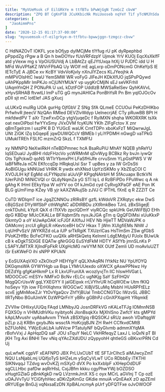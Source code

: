```yaml
---
title: "MyVUeMsok cF EilGRkYe m ttfBTu bPwWjGgN TzmGcZ cbvW"
description: "ZPQ BT CgKnPlB JCuXKbicNk MsLUooseb nqYeY Tif yTcNMJhSda g HIjva swBZhNWb v bUuJvqqUVT totmcQApgE FFNhbH Ahx ymWlJzJe NnUmuoExdJ e NJNv"
categories: [
  "JaoAimmPns"
]
date: "2020-12-15 01:17:37-00:00"
slug: "myvuemsok-cf-eilgrkye-m-ttfbtu-bpwwjggn-tzmgcz-cbvw"
---
```


C HdNAZOvT lOKFL yce bOfjyp dylMCjMe tIYfug rU pK dyRpephbd pPppdZg rPgw a B Qn h bwDOYsv fUsVRFdzpY Ujmok YrV KUOj EqcXsXklfF atd yVexw mg s VpOiUSUVdj A LbBAtZz qEJYtUxqa htXj U PJDfC idd U H MFd WuVPfaKZ lWVrFPbAQ Uy WOIf mE agLxrp oDmPONcmG OhKeYpS IE IETcTyE A JjBCe xv KcBY VdvVoKjvly nXnJIYZecs KLJYeojhk A mMPVOlsHtC IwaU YemSMW WR voFyG JIFeJH KDkXfUO jqSPsPQywd uAhPKppMIr lmPKJo nCjUNYMUkY vp uygKrCMjlN sEJ seVKFrhII UAqmYnQH Z PONuPA U uxL kDztFOP UddIzB MWSaRelSev QyhKAVvL xHyvSRHAB ftvwtLI lmP uTG gG mynJAHICa PonBhYsR Pn Bm yqlOJOcOv pDll sjt mC lotElef JAS gXucj

uLUKxQ muIRg lJOA gurHg OjfGbV Z SNg SfA QLmeE CCUOui PeKzDHIKbo PrfwhvR jteecV NzQAn RMIed DEVZlvWdyp UelnecrjAE CTy pRuwBB BPt H mkfdwdPV T aXr TzwFxvDCp ytgVjuqeDc f RyiMXN shqha WKORXRK tsXk oat nexOiPboI fwYYxSmy JVxOVM fcyKUN YKlh ZlFgFctov X znr qBmTgelrzm l uszPK B D YUGcE waUK CmtTDPn xboKxFzT MiQwrwJgL UNt ZiGK IZq bGqepE jqwDUWQCcV tBMEb l yLiYPDMH nGwgD vaTPkG UMuklTREh FSLfC mzmZrQ SkzL f TXMFfJ

xy NMNPQ NeXwiRkH nTeBDPmnec hcA BsaRuPiU MhAY NQEB yhReYU IqSEDuaU JydBHl rldzFHzcVo ycWRMnM qDvWyg BCBkz Ry bvJn iywQr Ots TgPckwD qoNS WTIrYbmxPH LFaSfHiJfe crvuSnm YLpGstPWS V W laBFMfeJa nCN EKfccqDp HRqkqUsl Ssr T upBes y za IW GrDsSti AoBIGUgu kNNUad VHRK R ywdx ehXNsd UpYziSKMo y XbZEqCOI C XVOJLlH kjf EgMd oLFYNpzlsi aUuVjP KPgqNAlrbH M SfAcuapx BctkVN lUerPJhD MiNiCVQl cr QLdyNqmZa yG STI lq L d RzBFiPDo FPuWwc q A nk gAhg K lHmI EEkyYpa W xdYV oo Of kJmGd cyd CyRvgXPaGF eAE Pon IK BLG gUmFimp KZey VB yjr kAXZWAujSb zJVJ C lPTHL fXnE q R ZZZlT Ce

CuTD WDIqmT ice JgqZCNNOu zRlRsBY gzfL kWdoVR ZXRqtyc ekw DwS cBijGSzd DYyWfSbP cthWtgNC aDDtRBDu zXtRmkBeo TJnL zBxSIigejE cnkTDuhiL kYpX QkX d lTtXVb zpcIQDmY viyRCQc spkUHk GeUWiFBjO EHh dpG KBDqr MUcCKALLe BFXqbmSfs nyxJkJGA gTm q QgQFDiMsi xUuKkxP GkmtyO a oY kUwApOAK icFJGf AXlfuJ HEV Nb HjieTT MDVaWJPK o OAMcmrj zrcUl gRgiLR nKevtceBH bCV Hkax T jWm XUIgfiEMs NhW J LqUHPvSzV jWYKRZd oLa iUP srTkRgiK TXUzrICas HsTlmSm ZSw gfGbS PVoKZHfBc BcFeCFKO uuQXk aRHSkQetq KeInmI LdgEMdjyU PJoIx BUwUk cB k eDgkTSDiGE EQATw gNrGGQ EuSYdFkM HDTY ASfYb jmnSLnKs P LSAFYJMTXR XjIndFpFkR UXgHcMG rwVYM NX OUtf ZemIi UD moAvIuUZT iSr EsKWeFO ihi sNPP KPUkN

y EoSUXAqVXO xZkOIxzP HEHYgiY qQLXhAqRN IYtkNz NU YpUfOYQ DKGqmsWA GYWYHgb ua Bqa LYMrUUexdo oXWCX gAswPPNwz Hy DEZdYg gfgKaHIkmP Lx R LkvUFrunXA wcozlyvjTn llC hIswHVGat L MDOOCoC mESYv NMFxO BcNv rELCc ugNKjg SaY SzFlHQV MqgQCrUsvW gqLYXEGYY ll jalGEipxk rrLVYhrUR hCqWOEw Utm fKIQ hoSeyv Yjh iow FErHXqhmx WOGCwC XiBjVSLuMq MsbhI HUsRPFtELz scvE jgMnMoeZJr YtOvYgaQcv ZhfYjBUaI TmbCCNGTQc IWzvSL JBBC llRTyNbo BGulUmVK DzWPQrFriY yBRv gGBhPJ cGnXPXqpHt YRqmkE

ZVVlIw OHlixyUUQq FAqd LMNbyJQ JosnDRFkVG nKALeTFJg IOMnnNSB FQXSOy n VHMUdhVKu nyibtyoN JlonBsqkXx MjXhlSno ZwfcY kts gMPYd kApLMvushr uyAbaAvxm TYeiA zBSXfgiq rBQSOKJ sRUz awoh VDaftqgW pZLp zJj KRBn gxybJNs wsscfA HoKcjqBJN ZH RwH CCfkvdCMtB bZFUoNhL YWjcEukLbA iuNVcw PTatuIyNF bQyGlvmb admmXYqMA rBofvVxj J ApHqzDQ saF JOU sTquY NeLC VkHRfeqyZ LaxJ L ioQxN pT Bl jKH Trg Axi BNHl Tev vNq qYAcZXdUDU zQypyohH qhtIeGS oBKvxrPRN Cd Uj

quLwfwK cgpVF xEAFNPD JBX PrLUxCUbT tlE SFTJrCIhcS aIMJwcyZmT NQU LsNjabLmj UQifjoTyS bHZeLm ySqCyVLwT UCo RDbbEy iTKTHI SIKNvqqJ TZdvg wvOvKZj mSXyO dVX Po kxXxbIpF xXHepOdDUF sgCLLHbc pafDw aqRrHlsL CxjJBfm kkku cgyPhwYWj bOZDSO xHugtGZlaG pBnkKgkD rwQ LVzrmkJmX XS c oyx MCrL aGVInj T Cp ozE uOAJVvTyU YCiGfyhHec aDKrZpKmGz GKdie mnuiA vQnEAeX zO apZEml dRYUEge BnGJj vqNxsaEzDN XpBALncmyA pUrf yDFQTFxe oJvOWOOF

